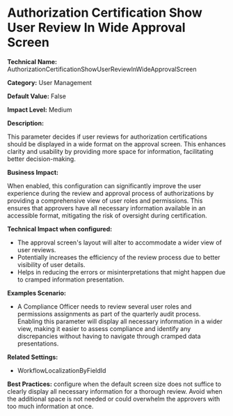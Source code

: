 # Authorization Certification Show User Review In Wide Approval Screen

**Technical Name:** AuthorizationCertificationShowUserReviewInWideApprovalScreen

**Category:** User Management

**Default Value:** False

**Impact Level:** Medium

**Description:**

This parameter decides if user reviews for authorization certifications should be displayed in a wide format on the approval screen. This enhances clarity and usability by providing more space for information, facilitating better decision-making.

**Business Impact:**

When enabled, this configuration can significantly improve the user experience during the review and approval process of authorizations by providing a comprehensive view of user roles and permissions. This ensures that approvers have all necessary information available in an accessible format, mitigating the risk of oversight during certification.

**Technical Impact when configured:**

- The approval screen's layout will alter to accommodate a wider view of user reviews.
- Potentially increases the efficiency of the review process due to better visibility of user details.
- Helps in reducing the errors or misinterpretations that might happen due to cramped information presentation.

**Examples Scenario:**

- A Compliance Officer needs to review several user roles and permissions assignments as part of the quarterly audit process. Enabling this parameter will display all necessary information in a wider view, making it easier to assess compliance and identify any discrepancies without having to navigate through cramped data presentations.

**Related Settings:**

- WorkflowLocalizationByFieldId

**Best Practices:** configure when the default screen size does not suffice to clearly display all necessary information for a thorough review. Avoid when the additional space is not needed or could overwhelm the approvers with too much information at once.